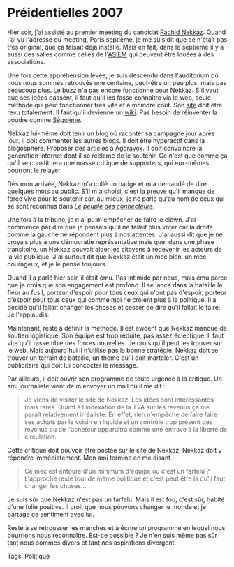 # Préidentielles 2007

Hier soir, j'ai assisté au premier meeting du candidat [Rachid Nekkaz](/2006/04/29/rachid-nekkaz-un-mec-bien/). Quand j'ai vu l'adresse du meeting, Paris septième, je me suis dit que ce n'était pas très original, que ça faisait déjà installé. Mais en fait, dans le septième il y a aussi des salles comme celles de l'[ASIEM](http://www.asiem.abcsalles.com) qui peuvent être louées à des associations.

Une fois cette appréhension levée, je suis descendu dans l'auditorium où nous nous sommes retrouvés une centaine, peut-être un peu plus, mais pas beaucoup plus. Le buzz n'a pas encore fonctionné pour Nekkaz. S'il veut que ses idées passent, il faut qu'il les fasse connaître via le web, seule méthode qui peut fonctionner très vite et à moindre coût. Son [site](http://www.nekkaz.com/) doit être revu totalement. Il faut qu'il devienne un [wiki](http://fr.wikipedia.org/wiki/Mediawiki). Pas besoin de réinventer la poudre comme [Ségolène](http://www.desirsdavenir.org/).

Nekkaz lui-même doit tenir un blog où raconter sa campagne jour après jour. Il doit commenter les autres blogs. Il doit être hyperactif dans la blogosphère. Proposer des articles à [Agoravox](http://www.agoravox.fr/). Il doit convaincre la génération internet dont il se réclame de le soutenir. Ce n'est que comme ça qu'il se constituera une masse critique de supporters, qui eux-mêmes pourront le relayer.

Dès mon arrivée, Nekkaz m'a collé un badge et m'a demandé de dire quelques mots au public. S'il m'a choisi, c'est la preuve qu'il manque de force vive pour le soutenir car, au mieux, je ne parle qu'au nom de ceux qui se sont reconnus dans [*Le peuple des connecteurs*](http://tcrouzet.com).

Une fois à la tribune, je n'ai pu m'empêcher de faire le clown. J'ai commencé par dire que je pensais qu'il ne fallait plus voter car la droite comme la gauche ne répondent plus à nos attentes. J'ai aussi dit que je ne croyais plus à une démocratie représentative mais que, dans une phase transitoire, un Nekkaz pouvait aider les citoyens à redevenir les acteurs de la vie publique. J'ai surtout dit que Nekkaz était un mec bien, un mec courageux, et je le pense toujours.

Quand il a parlé hier soir, il était ému. Pas intimidé par nous, mais ému parce que je crois que son engagement est profond. Il se lance dans la bataille la fleur au fusil, porteur d'espoir pour tous ceux qui n'ont pas d'espoir, porteur d'espoir pour tous ceux qui comme moi ne croient plus à la politique. Il a décidé qu'il fallait changer les choses et cesser de dire qu'il fallait le faire. Je l'applaudis.

Maintenant, reste à définir la méthode. Il est évident que Nekkaz manque de soutien logistique. Son équipe est trop réduite, pas assez éclectique. Il faut vite qu'il rassemble des forces nouvelles. Je crois qu'il peut les trouver sur le web. Mais aujourd'hui il n'utilise pas la bonne stratégie. Nekkaz doit se trouver un terrain de bataille, un thème qu'il doit marteler. C'est un publicitaire qui doit lui concocter le message.

Par ailleurs, il doit ouvrir son programme de toute urgence à la critique. Un ami journaliste vient de m'envoyer un mail où il me dit :

> Je viens de visiter le site de Nekkaz. Les idées sont intéressantes mais rares. Quant à l'indexation de la TVA sur les revenus ça me paraît relativement irréaliste. En effet, rien n'empêche de faire faire ses achats par le voisin en liquide et un contrôle trop présent des revenus ou de l'acheteur apparaîtra comme une entrave à la liberté de circulation.

Cette critique doit pouvoir être postée sur le site de Nekkaz, Nekkaz doit y répondre immédiatement. Mon ami termine en me disant :

> Ce mec est entouré d'un minimum d'équipe ou c'est un farfelu ? L'approche reste tout de même politique et c'est peut être la qu'il faut changer les choses...

Je suis sûr que Nekkaz n'est pas un farfelu. Mais il est fou, c'est sûr, habité d'une folie positive. Il croit que nous pouvons changer le monde et je partage ce sentiment avec lui.

Reste à se retrousser les manches et à écrire un programme en lequel nous pourrions nous reconnaître. Est-ce possible ? Je n'en suis même pas sûr tant nous sommes divers et tant nos aspirations divergent.

Tags: Politique